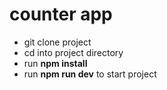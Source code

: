 # counter app

- git clone project
- cd into project directory
- run **npm install**
- run **npm run dev** to start project
